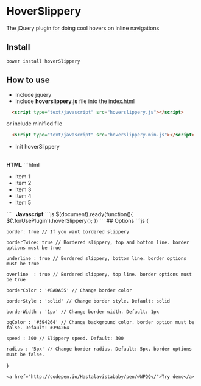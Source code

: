 # HoverSlippery
The jQuery plugin for doing cool hovers on inline navigations

## Install

```
bower install hoverSlippery
```

## How to use
* Include jquery
* Include **hoverslippery.js** file into the index.html
```html
  <script type="text/javascript" src="hoverslippery.js"></script> 
```
or include minified file
```html
  <script type="text/javascript" src="hoverslippery.min.js"></script> 
```
* Init hoverSlippery
<br />
<b>HTML</b>
```html
  <nav class='forUsePlugin'>
    <ul>
      <li>Item 1</li>
      <li>Item 2</li>
      <li>Item 3</li>
      <li>Item 4</li>
      <li>Item 5</li>
    </ul>
  </nav>
```
&nbsp;
      <b>Javascript</b>
```js
  $(document).ready(function(){
    $('.forUsePlugin').hoverSlippery();
  })
```
## Options
```js
  {
    
    border: true // If you want bordered slippery
    
    borderTwice: true // Bordered slippery, top and bottom line. border options must be true
    
    underline : true // Bordered slippery, bottom line. border options must be true
    
    overline  : true // Bordered slippery, top line. border options must be true
    
    borderColor : '#BADA55' // Change border color
    
    borderStyle : 'solid' // Change border style. Default: solid
    
    borderWidth : '1px' // Change border width. Default: 1px
    
    bgColor : '#394264' // Change background color. border option must be false. Default: #394264
    
    speed : 300 // Slippery speed. Default: 300
    
    radius : '5px' // Change border radius. Default: 5px. border options must be false.
    
  }
```
<a href="http://codepen.io/Hastalavistababy/pen/wWPQQv/">Try demo</a>
